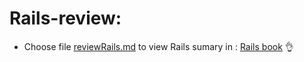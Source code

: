 # Rails-review:
* Choose file  [reviewRails.md](https://github.com/hueanmy/Rails-review/blob/master/reviewRails.md) to view Rails sumary in :
[Rails book](https://www.railstutorial.org/book/static_pages)   :ok_hand:
